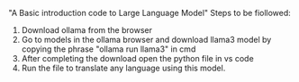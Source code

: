 "A Basic introduction code to Large Language Model"
Steps to be fiollowed:
1) Download ollama from the browser
2) Go to models in the ollama browser and download llama3 model by copying the phrase "ollama run llama3" in cmd
3) After completing the download open the python file in vs code
4) Run the file to translate any language using this model.
